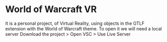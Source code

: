 # World of Warcraft VR
It is a personal project, of Virtual Reality, using objects in the GTLF extension with the World of Warcraft theme.
To open it we will need a local server
Download the project > Open VSC > Use Live Server
